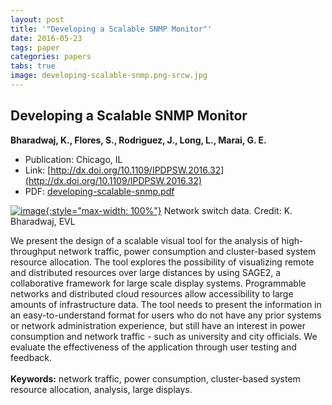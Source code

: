 ```yaml
---
layout: post
title: '"Developing a Scalable SNMP Monitor"'
date: 2016-05-23
tags: paper
categories: papers
tabs: true
image: developing-scalable-snmp.png-srcw.jpg
---
```


## Developing a Scalable SNMP Monitor
**Bharadwaj, K., Flores, S., Rodriguez, J., Long, L., Marai, G. E.**
- Publication: Chicago, IL
- Link: [http://dx.doi.org/10.1109/IPDPSW.2016.32](http://dx.doi.org/10.1109/IPDPSW.2016.32)
- PDF: [developing-scalable-snmp.pdf](/documents/developing-scalable-snmp.pdf)


[![image](https://www.evl.uic.edu/output/originals/developing-scalable-snmp.png-srcw.jpg){:style="max-width: 100%"}](https://www.evl.uic.edu/output/originals/developing-scalable-snmp.png-srcw.jpg)
Network switch data.
Credit: K. Bharadwaj, EVL

We present the design of a scalable visual tool for the analysis of high-throughput network traffic, power consumption and cluster-based system resource allocation. The tool explores the possibility of visualizing remote and distributed resources over large distances by using SAGE2, a collaborative framework for large scale display systems. Programmable networks and distributed cloud resources allow accessibility to large amounts of infrastructure data. The tool needs to present the information in an easy-to-understand format for users who do not have any prior systems or network administration experience, but still have an interest in power consumption and network traffic - such as university and city officials. We evaluate the effectiveness of the application
through user testing and feedback.<br><br>
<strong>Keywords:</strong> network traffic, power consumption, cluster-based system resource allocation, analysis, large displays.